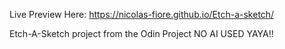 Live Preview Here: https://nicolas-fiore.github.io/Etch-a-sketch/

Etch-A-Sketch project from the Odin Project NO AI USED YAYA!!
